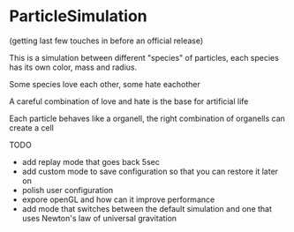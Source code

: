 # ParticleSimulation

(getting last few touches in before an official release)

This is a simulation between different "species" of particles, each species has its own color, mass and radius.

Some species love each other, some hate eachother

A careful combination of love and hate is the base for artificial life

Each particle behaves like a organell, the right combination of organells can create a cell


TODO
- add replay mode that goes back 5sec
- add custom mode to save configuration so that you can restore it later on
- polish user configuration
- expore openGL and how can it improve performance
- add mode that switches between the default simulation and one that uses Newton's law of universal gravitation
